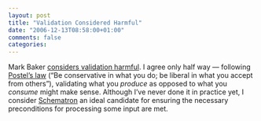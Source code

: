 ```yaml
---
layout: post
title: "Validation Considered Harmful"
date: "2006-12-13T08:58:00+01:00"
comments: false
categories: 
---
```


<p>Mark Baker <a href="http://www.coactus.com/blog/2006/12/validation-considered-harmful/">considers validation harmful</a>. I agree only half way &#8212; following <a href="http://en.wikipedia.org/wiki/Robustness_Principle">Postel&#8217;s law</a> (&#8220;Be conservative in what you do; be liberal in what you accept from others&#8221;), validating what you <em>produce</em> as opposed to what you <em>consume</em> might make sense. Although I&#8217;ve never done it in practice yet, I consider <a href="http://www.schematron.com/">Schematron</a> an ideal candidate for ensuring the necessary preconditions for processing some input are met.</p>


